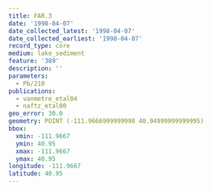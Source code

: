 ```yaml
---
title: FAR.3
date: '1998-04-07'
date_collected_latest: '1998-04-07'
date_collected_earliest: '1998-04-07'
record_type: core
medium: lake_sediment
feature: '389'
description: ''
parameters:
  - Pb/210
publications:
  - vanmetre_etal04
  - naftz_etal00
geo_error: 30.0
geometry: POINT (-111.9666999999998 40.94999999999995)
bbox:
  xmin: -111.9667
  ymin: 40.95
  xmax: -111.9667
  ymax: 40.95
longitude: -111.9667
latitude: 40.95
---
```

